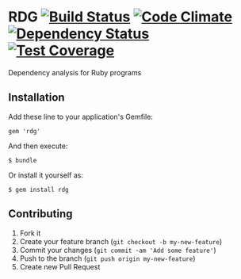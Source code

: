 # RDG [![Build Status](https://travis-ci.org/mutiny/rdg.svg?branch=master)](https://travis-ci.org/mutiny/rdg) [![Code Climate](https://codeclimate.com/github/mutiny/rdg/badges/gpa.svg)](https://codeclimate.com/github/mutiny/rdg) [![Dependency Status](https://gemnasium.com/mutiny/rdg.svg)](https://gemnasium.com/mutiny/rdg) [![Test Coverage](https://codeclimate.com/github/mutiny/rdg/badges/coverage.svg)](https://codeclimate.com/github/mutiny/rdg)

Dependency analysis for Ruby programs

## Installation

Add these line to your application's Gemfile:

    gem 'rdg'

And then execute:

    $ bundle

Or install it yourself as:

    $ gem install rdg

## Contributing

1. Fork it
2. Create your feature branch (`git checkout -b my-new-feature`)
3. Commit your changes (`git commit -am 'Add some feature'`)
4. Push to the branch (`git push origin my-new-feature`)
5. Create new Pull Request
